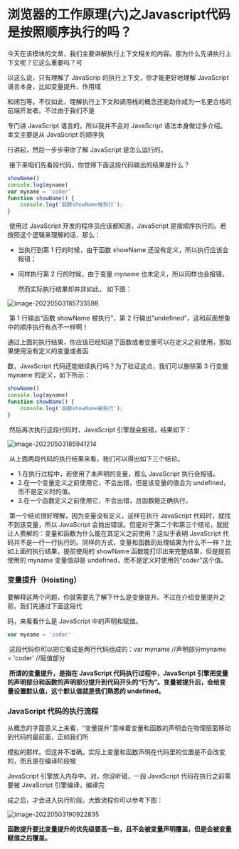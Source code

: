 # 浏览器的工作原理(六)之Javascript代码是按照顺序执行的吗？

​	今天在该模块的文章，我们主要讲解执行上下文相关的内容。那为什么先讲执行上下文呢？它这么重要吗？可

以这么说，只有理解了 JavaScrip 的执行上下文，你才能更好地理解 JavaScript 语言本身，比如变量提升、作用域

和闭包等。不仅如此，理解执行上下文和调用栈的概念还能助你成为一名更合格的前端开发者。不过由于我们不是

专门讲 JavaScript 语言的，所以我并不会对 JavaScript 语法本身做过多介绍。本文主要是从 JavaScript 的顺序执

行讲起，然后一步步带你了解 JavaScript 是怎么运行的。

​	接下来咱们先看段代码，你觉得下面这段代码输出的结果是什么？

```javascript
showName()
console.log(myname)
var myname = 'coder'
function showName() {
    console.log('函数showName被执行');
}
```

​	使用过 JavaScript 开发的程序员应该都知道，JavaScript 是按顺序执行的。若按照这个逻辑来理解的话，那么：

- 当执行到第 1 行的时候，由于函数 showName 还没有定义，所以执行应该会报错；

- 同样执行第 2 行的时候，由于变量 myname 也未定义，所以同样也会报错。

  然而实际执行结果却并非如此， 如下图：

![image-20220503185733598](D:\截图\22_浏览器原理\image-20220503185733598.png)

​	第 1 行输出“函数 showName 被执行”，第 2 行输出“undefined”，这和前面想象中的顺序执行有点不一样啊！

通过上面的执行结果，你应该已经知道了函数或者变量可以在定义之前使用，那如果使用没有定义的变量或者函

数，JavaScript 代码还能继续执行吗？为了验证这点，我们可以删除第 3 行变量 myname 的定义，如下所示：

```jsx
showName()
console.log(myname)
function showName() {
    console.log('函数showName被执行');
}
```

​	然后再次执行这段代码时，JavaScript 引擎就会报错，结果如下：

![image-20220503185941214](D:\截图\22_浏览器原理\image-20220503185941214.png)

​	从上面两段代码的执行结果来看，我们可以得出如下三个结论。

- 1.在执行过程中，若使用了未声明的变量，那么 JavaScript 执行会报错。
- 2.在一个变量定义之前使用它，不会出错，但是该变量的值会为 undefined，而不是定义时的值。
- 3.在一个函数定义之前使用它，不会出错，且函数能正确执行。

​	第一个结论很好理解，因为变量没有定义，这样在执行 JavaScript 代码时，就找不到该变量，所以 JavaScript 会抛出错误。但是对于第二个和第三个结论，就挺让人费解的：变量和函数为什么能在其定义之前使用？这似乎表明 JavaScript 代码并不是一行一行执行的。同样的方式，变量和函数的处理结果为什么不一样？比如上面的执行结果，提前使用的 showName 函数能打印出来完整结果，但是提前使用的 myname 变量值却是 undefined，而不是定义时使用的“coder”这个值。

### 变量提升（Hoisting）

​	要解释这两个问题，你就需要先了解下什么是变量提升。不过在介绍变量提升之前，我们先通过下面这段代

码，来看看什么是 JavaScript 中的声明和赋值。

```jsx
var myname = 'coder'
```

​	这段代码你可以把它看成是两行代码组成的：var myname //声明部分myname = 'coder' //赋值部分

​	**所谓的变量提升，是指在 JavaScript 代码执行过程中，JavaScript 引擎把变量的声明部分和函数的声明部分提升到代码开头的“行为”。变量被提升后，会给变量设置默认值，这个默认值就是我们熟悉的 undefined。**



### **JavaScript 代码的执行流程**

​	从概念的字面意义上来看，“变量提升”意味着变量和函数的声明会在物理层面移动到代码的最前面，正如我们所

模拟的那样。但这并不准确。实际上变量和函数声明在代码里的位置是不会改变的，而且是在编译阶段被 

JavaScript 引擎放入内存中。对，你没听错，一段 JavaScript 代码在执行之前需要被 JavaScript 引擎编译，编译完

成之后，才会进入执行阶段。大致流程你可以参考下图：

![image-20220503190922835](D:\截图\22_浏览器原理\image-20220503190922835.png)

**函数提升要比变量提升的优先级要高一些，且不会被变量声明覆盖，但是会被变量赋值之后覆盖。**